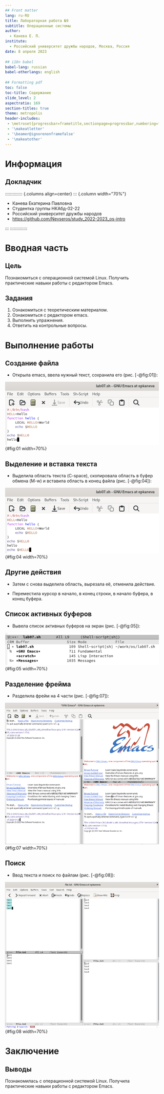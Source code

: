 ```yaml
---
## Front matter
lang: ru-RU
title: Лабораторная работа №9
subtitle: Операционные системы
author:
  - Канева Е. П.
institute:
  - Российский университет дружбы народов, Москва, Россия
date: 8 апреля 2023

## i18n babel
babel-lang: russian
babel-otherlangs: english

## Formatting pdf
toc: false
toc-title: Содержание
slide_level: 2
aspectratio: 169
section-titles: true
theme: metropolis
header-includes:
 - \metroset{progressbar=frametitle,sectionpage=progressbar,numbering=fraction}
 - '\makeatletter'
 - '\beamer@ignorenonframefalse'
 - '\makeatother'
---
```


# Информация

## Докладчик

:::::::::::::: {.columns align=center}
::: {.column width="70%"}

  * Канева Екатерина Павловна
  * Студентка группы НКАбд-02-22
  * Российский университет дружбы народов
  * <https://github.com/Nevseros/study_2022-2023_os-intro>

:::
::::::::::::::

# Вводная часть

## Цель

Познакомиться с операционной системой Linux. Получить практические навыки работы с редактором Emacs.

## Задания

1. Ознакомиться с теоретическим материалом.
2. Ознакомиться с редактором emacs.
3. Выполнить упражнения.
4. Ответить на контрольные вопросы.

# Выполнение работы

## Создание файла

* Открыла emacs, ввела нужный текст, сохранила его (рис. [-@fig:01]):

![Введение текста программы.](image/01.png){#fig:01 width=70%}

## Выделение и вставка текста

* Выделила область текста (C-space), скопировала область в буфер обмена (M-w) и вставила область в конец файла (рис. [-@fig:04]):

![Вставка скопированного буфера в конец файла.](image/03.png){#fig:04 width=70%}

## Другие действия

* Затем с снова выделила область, вырезала её, отменила действие.

* Переместила курсор в начало, в конец строки, в начало буфера, в конец буфера.

## Список активных буферов

* Вывела список активных буферов на экран (рис. [-@fig:05]):

![Список активных буферов.](image/04.png){#fig:05 width=70%}

## Разделение фрейма

* Разделила фрейм на 4 части (рис. [-@fig:07]):

![Разделение фрейма на 4 части.](image/07.png){#fig:07 width=70%}

## Поиск

* Ввод текста и поиск по файлам (рис. [-@fig:08]):

![Поиск по файлам.](image/08.png){#fig:08 width=70%}

# Заключение

## Выводы

Познакомилась с операционной системой Linux. Получила практические навыки работы с редактором Emacs.
